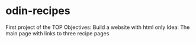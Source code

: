 # odin-recipes

First project of the TOP
Objectives: Build a website with html only
Idea: The main page with links to three recipe pages

